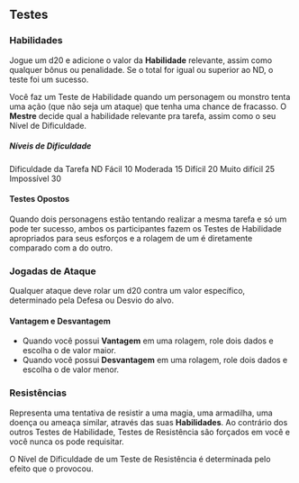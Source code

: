 ## Testes

### Habilidades
Jogue um d20 e adicione o valor da **Habilidade** relevante, assim como qualquer bônus ou penalidade. Se o total for igual ou superior ao ND, o teste foi um sucesso.

Você faz um Teste de Habilidade quando um personagem ou monstro tenta uma
ação (que não seja um ataque) que tenha uma chance de fracasso. O **Mestre** decide qual a habilidade relevante pra tarefa, assim como o seu Nível de Dificuldade.

##### Níveis de Dificuldade

Dificuldade da Tarefa ND
Fácil 10
Moderada 15
Difícil 20
Muito difícil 25
Impossível 30

#### Testes Opostos
Quando dois personagens estão tentando realizar a mesma tarefa e só um pode ter sucesso, ambos os participantes fazem os Testes de Habilidade apropriados para seus esforços e a rolagem de um é diretamente comparado com a do outro. 

### Jogadas de Ataque
Qualquer ataque deve rolar um d20 contra um valor específico, determinado pela Defesa ou Desvio do alvo.

#### Vantagem e Desvantagem
- Quando você possui **Vantagem** em uma rolagem, role dois dados e escolha o de valor maior. 
- Quando você possui **Desvantagem** em uma rolagem, role dois dados e escolha o de valor menor.

### Resistências 
Representa uma tentativa de resistir a uma magia, uma armadilha, uma doença ou ameaça similar, através das suas **Habilidades**. Ao contrário dos outros Testes de Habilidade, Testes de Resistência são forçados em você e você nunca os pode requisitar. 

O Nível de Dificuldade de um Teste de Resistência é determinada pelo efeito que o provocou.
